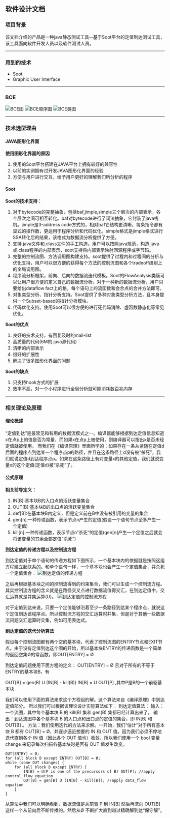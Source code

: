 ## 软件设计文档

### 项目背景
该文档介绍的产品是一种java静态测试工具--基于Soot平台的定值到达测试工具，该工具面向软件开发人员以及软件测试人员。

---
### 用到的技术
- Soot
- Graphic User Interface

---
### BCE
![BCE图](./assets/pics/BCE.png)
![BCE顺序图](./assets/pics/BCE_seq.png)
![BCE类图](./assets/pics/BCE_class.png)

---
### 技术选型理由

#### JAVA图形化界面
**使用图形化界面的原因**
1. 使用的Soot平台搭建在JAVA平台上拥有较好的兼容性
2. 以前的实训拥有过开发JAVA图形化界面的经验
3. 方便与用户进行交互，给予用户更好的理解我们所分析的程序

#### Soot
**Soot的技术支持：**
1. 对于bytecode的完整抽象，包括baf,jimple,simple三个层次的内部表示，各个层次之间可相互转化。baf对bytecode进行了词法抽象，它封装了java栈机。jimple是3-address code方式的，相对baf它结构更清晰，每条指令都有显式的操作数，更适用于程序分析和代码优化。simple格式是jimple格式进行SSA转化后的结果，该格式为数据流分析提供了方便。
2. 支持.java文件和.class文件的手工构造。用户可以按照java规范，构造.java或.class程序的内部表示，soot支持将内部表示映射回源程序或字节码。
3. 完整的控制流图、方法调用图构建支持。soot提供了过程内和过程间的分析与优化支持，用户可以很方便的获得每个方法的控制流图和各个tradeoff级别上的全局调用图。
4. 程序流分析框架，前向、后向的数据流迭代模板。Soot的FlowAnalysis类簇可以让用户很方便的定义自己的数据流分析。对于一种新的数据流分析，用户只要给出dataflow fact上的格，每个语句上的流函数和会合点的合并方法即可。
5. 对象类型分析、指针分析支持。Soot提供了多种对象类型分析方法，且本身提供一个Subset-based的指针分析模块。
6. 代码优化支持。使用Soot可以很方便的进行死代码消除、虚函数静态化等常见优化。

**Soot的优点**
1. 良好的技术支持，有回复及时的mail-list
2. 高质量的代码(6M的.java源代码)
3. 清晰的内部表示
4. 很好的扩展性
5. 解决了很多图形化界面的问题

**Soot的缺点**
1. 只支持hook方式的扩展
2. 效率不高，对一个小程序进行全局分析就可能消耗数百兆内存

---
### 相关理论及原理

#### 理论概述
“定值到达”是最常见和有用的数据流模式之一。编译器能够根据到达定值信息知道x在点p上的值是否为常量，而如果x在点p上被使用，则编译器可以指出x是否未经定值就被使用。
而我们在《编译原理》里面所学的：如果存在一条从紧随在定值d后面的程序点到达某一个程序点p的路径，并且在这条路径上d没有被“杀死”，我们就说定值d到达程序点p。如果在这条路径上有对变量x的其他定值，我们就说变量x的这个定值(定值d)被“杀死”了。

#### 公式原理
**相关前导定义：**
1. IN[B]:基本块B的入口点的活跃变量集合
2. OUT[B]:基本块B的出口点的活跃变量集合
3. def[B]:在基本块B内定义，但是定义前在B中没有被引用的变量的集合
4. gen[n]:一种传递函数，表示节点n产生的定值(假设一个语句节点至多产生一个定值)
5. kill[n]:一种传递函数，表示节点n“杀死”的定值(gen[n]产生一个定值之后就会将该变量的其余全部定值“杀死”)

**到达定值的传递方程以及控制流方程**

到达定值对于单个语句的传递方程如下图所示，一个基本块内的依据就是按照这组方程建立起联系的。和单个语句一样，一个基本块也会产生一个定值集合，并杀死一个定值集合：
![到达定值的传递方程](./assets/pics/transfer.png)

之后再根据基本块之间的控制流得到的约束集合，我们可以生成一个控制流方程。其实控制流方程的含义就是在路径交叉点进行数据流值得交汇，在到达定值中，交汇运算就是并集运算(U)。
![到达定值的控制流方程](./assets/pics/control_flow.png)

对于定值到达来说，只要一个定值能够沿着至少一条路径到达某个程序点，就说这个定值到达该程序点。所以控制流方程的交汇运算时并集，但是对于其他一些数据流问题交汇运算时交集，例如可用表达式。

**到达定值的迭代分析算法**

假设每个控制流图都有两个空的基本块，代表了控制流图的ENTRY节点和EXIT节点。由于没有定值到达这个图的开始，所以基本块ENTRY的传递函数是一个简单的返回空集Ø的常函数，即OUT[ENTRY] = Ø.

到达定值问题使用下面方程的定义： 
OUT[ENTRY] = Ø
且对于所有的不等于ENTRY的基本块B，有

OUT[B] = gen(B) U (IN[B] - kill(B)) 
IN[B] = U OUT[P] ,其中P是B的一个前驱基本块

我们可以使用下面的算法来求这个方程组的解。这个算法来自《编译原理》中到达定值部分。
所以我们可以根据该理论设计实际算法如下：
到达定值算法： 
输入：一个流图，其中每个基本块 B 的 kill(B) 集和 gen(B) 集都已经计算出来了。 
输出：到达流图中各个基本块 B 的入口点和出口点的定值的集合，即 IN[B] 和 OUT[B] 。 
方法：我们使用迭代的方法来求解。一开始，我们“估计”对于所有基本块 B 都有 OUT[B] = Ø，并逐步逼近想要的 IN 和 OUT 值。因为我们必须不停地迭代直到各个 IN 值（因此各个 OUT 值也）收敛，所以我们使用一个 bool 变量 change 来记录每次扫描各基本块时是否有 OUT 值发生改变。

```
OUT[ENTRY] = Ø;
for (all block B except ENTRY) OUT[B] = Ø;
while (some OUT changes) {
    for (all block B except ENTRY) {
        IN[B] = U(P is one of the precursors of B) OUT[P]; //apply control_flow equation
        OUT[B] = gen[B] U (IN[B] - kill[B]); //apply data_flow equation
    }
}
```

从算法中我们可以明确看到，数据流值是从前驱 P 到 IN[B] 然后再流向 OUT[B] 这样一个从前向后不断传播的。然后从Ø 不断扩大直到越过精确解到达“保守解”。
